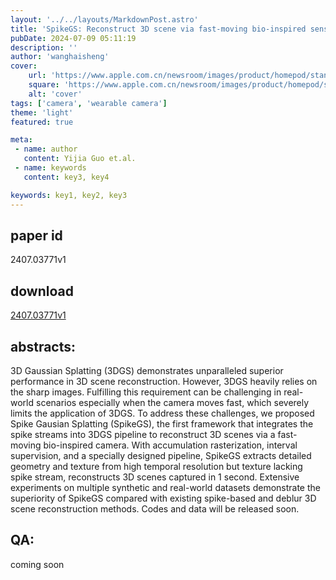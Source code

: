 ```yaml
---
layout: '../../layouts/MarkdownPost.astro'
title: 'SpikeGS: Reconstruct 3D scene via fast-moving bio-inspired sensors'
pubDate: 2024-07-09 05:11:19
description: ''
author: 'wanghaisheng'
cover:
    url: 'https://www.apple.com.cn/newsroom/images/product/homepod/standard/Apple-HomePod-hero-230118_big.jpg.large_2x.jpg'
    square: 'https://www.apple.com.cn/newsroom/images/product/homepod/standard/Apple-HomePod-hero-230118_big.jpg.large_2x.jpg'
    alt: 'cover'
tags: ['camera', 'wearable camera'] 
theme: 'light'
featured: true

meta:
 - name: author
   content: Yijia Guo et.al.
 - name: keywords
   content: key3, key4

keywords: key1, key2, key3
---
```


## paper id
2407.03771v1
## download
[2407.03771v1](http://arxiv.org/abs/2407.03771v1)
## abstracts:
3D Gaussian Splatting (3DGS) demonstrates unparalleled superior performance in 3D scene reconstruction. However, 3DGS heavily relies on the sharp images. Fulfilling this requirement can be challenging in real-world scenarios especially when the camera moves fast, which severely limits the application of 3DGS. To address these challenges, we proposed Spike Gausian Splatting (SpikeGS), the first framework that integrates the spike streams into 3DGS pipeline to reconstruct 3D scenes via a fast-moving bio-inspired camera. With accumulation rasterization, interval supervision, and a specially designed pipeline, SpikeGS extracts detailed geometry and texture from high temporal resolution but texture lacking spike stream, reconstructs 3D scenes captured in 1 second. Extensive experiments on multiple synthetic and real-world datasets demonstrate the superiority of SpikeGS compared with existing spike-based and deblur 3D scene reconstruction methods. Codes and data will be released soon.
## QA:
coming soon
